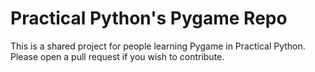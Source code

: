 # Practical Python's Pygame Repo
This is a shared project for people learning Pygame in Practical Python. 
Please open a pull request if you wish to contribute. 